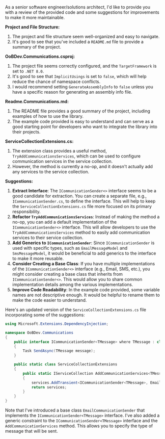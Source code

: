 As a senior software engineer/solutions architect, I'd like to provide you with a review of the provided code and some suggestions for improvements to make it more maintainable.

**Project and File Structure:**

1. The project and file structure seem well-organized and easy to navigate.
2. It's good to see that you've included a `README.md` file to provide a summary of the project.

**OoBDev.Communications.csproj:**

1. The project file seems correctly configured, and the `TargetFramework` is set to `.NET 8.0`.
2. It's good to see that `ImplicitUsings` is set to `false`, which will help reduce the chance of namespace conflicts.
3. I would recommend setting `GenerateAssemblyInfo` to `false` unless you have a specific reason for generating an assembly info file.

**Readme.Communications.md:**

1. The README file provides a good summary of the project, including examples of how to use the library.
2. The example code provided is easy to understand and can serve as a good starting point for developers who want to integrate the library into their projects.

**ServiceCollectionExtensions.cs:**

1. The extension class provides a useful method, `TryAddCommunicationsServices`, which can be used to configure communication services in the service collection.
2. However, the method is currently a no-op, and it doesn't actually add any services to the service collection.

**Suggestions:**

1. **Extract Interface**: The `ICommunicationSender<>` interface seems to be a good candidate for extraction. You can create a separate file, e.g., `ICommunicationSender.cs`, to define the interface. This will help to keep the `ServiceCollectionExtensions.cs` file more focused on its primary responsibility.
2. **Refactor `TryAddCommunicationsServices`**: Instead of making the method a no-op, you can add a default implementation of the `ICommunicationSender<>` interface. This will allow developers to use the `TryAddCommunicationsServices` method to easily add communication services to their service collection.
3. **Add Generics to `ICommunicationSender`**: Since `ICommunicationSender` is used with specific types, such as `EmailMessageModel` and `SmsMessageModel`, it would be beneficial to add generics to the interface to make it more reusable.
4. **Consider Creating a Base Class**: If you have multiple implementations of the `ICommunicationSender<>` interface (e.g., Email, SMS, etc.), you might consider creating a base class that inherits from `ICommunicationSender<>`. This would allow you to share common implementation details among the various implementations.
5. **Improve Code Readability**: In the example code provided, some variable names are not descriptive enough. It would be helpful to rename them to make the code easier to understand.

Here's an updated version of the `ServiceCollectionExtensions.cs` file incorporating some of the suggestions:

```csharp
using Microsoft.Extensions.DependencyInjection;

namespace OoBDev.Communications
{
    public interface ICommunicationSender<TMessage> where TMessage : class
    {
        Task SendAsync(TMessage message);
    }

    public static class ServiceCollectionExtensions
    {
        public static IServiceCollection AddCommunicationServices<TMessage>(this IServiceCollection services) where TMessage : class
        {
            services.AddTransient<ICommunicationSender<TMessage>, EmailCommunicationSender>();
            return services;
        }
    }
}
```

Note that I've introduced a base class `EmailCommunicationSender` that implements the `ICommunicationSender<TMessage>` interface. I've also added a generic constraint to the `ICommunicationSender<TMessage>` interface and the `AddCommunicationServices` method. This allows you to specify the type of message that will be sent.